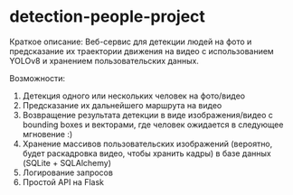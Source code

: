 # detection-people-project
Краткое описание:
Веб-сервис для детекции людей на фото и предсказание их траектории движения на видео с использованием YOLOv8 и хранением пользовательских данных.

Возможности:
1. Детекция одного или нескольких человек на фото/видео
2. Предсказание их дальнейшего маршрута на видео
3. Возвращение результата детекции в виде изображения/видео с bounding boxes и векторами, где человек ожидается в следующее мгновение :)
4. Хранение массивов пользовательских изображений (вероятно, будет раскадровка видео, чтобы хранить кадры) в базе данных (SQLite + SQLAlchemy)
5. Логирование запросов
6. Простой API на Flask
